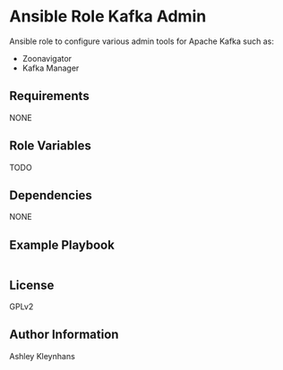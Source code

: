 # Ansible Role Kafka Admin

Ansible role to configure various admin tools for Apache Kafka such as:

- Zoonavigator
- Kafka Manager

## Requirements

NONE

## Role Variables

TODO

## Dependencies

NONE

## Example Playbook

```yml
```

## License

GPLv2

## Author Information

Ashley Kleynhans
